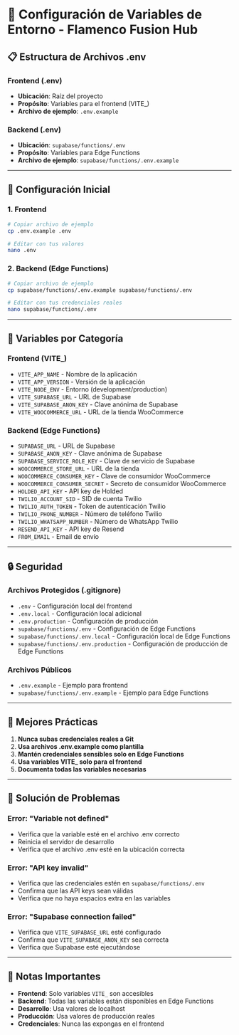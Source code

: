 # 🔧 Configuración de Variables de Entorno - Flamenco Fusion Hub

## 📋 Estructura de Archivos .env

### **Frontend (.env)**
- **Ubicación**: Raíz del proyecto
- **Propósito**: Variables para el frontend (VITE_)
- **Archivo de ejemplo**: `.env.example`

### **Backend (.env)**
- **Ubicación**: `supabase/functions/.env`
- **Propósito**: Variables para Edge Functions
- **Archivo de ejemplo**: `supabase/functions/.env.example`

---

## 🚀 Configuración Inicial

### **1. Frontend**
```bash
# Copiar archivo de ejemplo
cp .env.example .env

# Editar con tus valores
nano .env
```

### **2. Backend (Edge Functions)**
```bash
# Copiar archivo de ejemplo
cp supabase/functions/.env.example supabase/functions/.env

# Editar con tus credenciales reales
nano supabase/functions/.env
```

---

## 🔑 Variables por Categoría

### **Frontend (VITE_)**
- `VITE_APP_NAME` - Nombre de la aplicación
- `VITE_APP_VERSION` - Versión de la aplicación
- `VITE_NODE_ENV` - Entorno (development/production)
- `VITE_SUPABASE_URL` - URL de Supabase
- `VITE_SUPABASE_ANON_KEY` - Clave anónima de Supabase
- `VITE_WOOCOMMERCE_URL` - URL de la tienda WooCommerce

### **Backend (Edge Functions)**
- `SUPABASE_URL` - URL de Supabase
- `SUPABASE_ANON_KEY` - Clave anónima de Supabase
- `SUPABASE_SERVICE_ROLE_KEY` - Clave de servicio de Supabase
- `WOOCOMMERCE_STORE_URL` - URL de la tienda
- `WOOCOMMERCE_CONSUMER_KEY` - Clave de consumidor WooCommerce
- `WOOCOMMERCE_CONSUMER_SECRET` - Secreto de consumidor WooCommerce
- `HOLDED_API_KEY` - API key de Holded
- `TWILIO_ACCOUNT_SID` - SID de cuenta Twilio
- `TWILIO_AUTH_TOKEN` - Token de autenticación Twilio
- `TWILIO_PHONE_NUMBER` - Número de teléfono Twilio
- `TWILIO_WHATSAPP_NUMBER` - Número de WhatsApp Twilio
- `RESEND_API_KEY` - API key de Resend
- `FROM_EMAIL` - Email de envío

---

## 🔒 Seguridad

### **Archivos Protegidos (.gitignore)**
- `.env` - Configuración local del frontend
- `.env.local` - Configuración local adicional
- `.env.production` - Configuración de producción
- `supabase/functions/.env` - Configuración de Edge Functions
- `supabase/functions/.env.local` - Configuración local de Edge Functions
- `supabase/functions/.env.production` - Configuración de producción de Edge Functions

### **Archivos Públicos**
- `.env.example` - Ejemplo para frontend
- `supabase/functions/.env.example` - Ejemplo para Edge Functions

---

## 🎯 Mejores Prácticas

1. **Nunca subas credenciales reales a Git**
2. **Usa archivos .env.example como plantilla**
3. **Mantén credenciales sensibles solo en Edge Functions**
4. **Usa variables VITE_ solo para el frontend**
5. **Documenta todas las variables necesarias**

---

## 🚨 Solución de Problemas

### **Error: "Variable not defined"**
- Verifica que la variable esté en el archivo .env correcto
- Reinicia el servidor de desarrollo
- Verifica que el archivo .env esté en la ubicación correcta

### **Error: "API key invalid"**
- Verifica que las credenciales estén en `supabase/functions/.env`
- Confirma que las API keys sean válidas
- Verifica que no haya espacios extra en las variables

### **Error: "Supabase connection failed"**
- Verifica que `VITE_SUPABASE_URL` esté configurado
- Confirma que `VITE_SUPABASE_ANON_KEY` sea correcta
- Verifica que Supabase esté ejecutándose

---

## 📝 Notas Importantes

- **Frontend**: Solo variables `VITE_` son accesibles
- **Backend**: Todas las variables están disponibles en Edge Functions
- **Desarrollo**: Usa valores de localhost
- **Producción**: Usa valores de producción reales
- **Credenciales**: Nunca las expongas en el frontend
